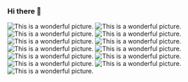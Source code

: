 ### Hi there 👋


![This is a wonderful picture.](https://tva1.sinaimg.cn/mw690/006bfoyggy1gc4du5hb05g301o01o3yz.gif) 
![This is a wonderful picture.](https://tva1.sinaimg.cn/mw690/006bfoyggy1gc4du5hb05g301o01o3yz.gif) 
![This is a wonderful picture.](https://tva1.sinaimg.cn/mw690/006bfoyggy1gc4du5hb05g301o01o3yz.gif) 
![This is a wonderful picture.](https://tva1.sinaimg.cn/mw690/006bfoyggy1gc4du5hb05g301o01o3yz.gif) 
![This is a wonderful picture.](https://tva1.sinaimg.cn/mw690/006bfoyggy1gc4du5hb05g301o01o3yz.gif) 
![This is a wonderful picture.](https://tva1.sinaimg.cn/mw690/006bfoyggy1gc4du5hb05g301o01o3yz.gif) 
![This is a wonderful picture.](https://tva1.sinaimg.cn/mw690/006bfoyggy1gc4du5hb05g301o01o3yz.gif) 
![This is a wonderful picture.](https://tva1.sinaimg.cn/mw690/006bfoyggy1gc4du5hb05g301o01o3yz.gif) 
![This is a wonderful picture.](https://tva1.sinaimg.cn/mw690/006bfoyggy1gc4du5hb05g301o01o3yz.gif) 
![This is a wonderful picture.](https://tva1.sinaimg.cn/mw690/006bfoyggy1gc4du5hb05g301o01o3yz.gif) 
![This is a wonderful picture.](https://tva1.sinaimg.cn/mw690/006bfoyggy1gc4du5hb05g301o01o3yz.gif) 
![This is a wonderful picture.](https://tva1.sinaimg.cn/mw690/006bfoyggy1gc4du5hb05g301o01o3yz.gif) 
![This is a wonderful picture.](https://tva1.sinaimg.cn/mw690/006bfoyggy1gc4du5hb05g301o01o3yz.gif) 

<!--
**yelvlab/yelvlab** is a ✨ _special_ ✨ repository because its `README.md` (this file) appears on your GitHub profile.

Here are some ideas to get you started:

- 🔭 I’m currently working on ...
- 🌱 I’m currently learning ...
- 👯 I’m looking to collaborate on ...
- 🤔 I’m looking for help with ...
- 💬 Ask me about ...
- 📫 How to reach me: ...
- 😄 Pronouns: ...
- ⚡ Fun fact: ...
-->
